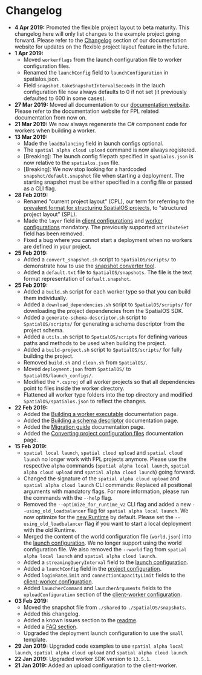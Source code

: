 # Changelog

* **4 Apr 2019:** Promoted the flexible project layout to beta maturity. This changelog here will only list changes to the example project going forward. Please refer to the [Changelog](https://docs.improbable.io/reference/latest/shared/flexible-project-layout/introduction#changelog) section of our documentation website for updates on the flexible project layout feature in the future.
* **1 Apr 2019:**
  * Moved `workerflags` from the launch configuration file to worker configuration files.
  * Renamed the `launchConfig` field to `launchConfiguration` in spatialos.json.
  * Field `snapshot.takeSnapshotIntervalSeconds` in the lauch configuration file now always defaults to 0 if not set (it previously defaulted to 600 in some cases).
* **27 Mar 2019:** Moved all documentation to our [documentation website](https://docs.improbable.io/reference/latest/shared/flexible-project-layout/introduction). Please refer to the documentation website for FPL related documentation from now on.
* **21 Mar 2019:** We now always regenerate the C# component code for workers when building a worker.
* **13 Mar 2019:**
  * Made the `loadBalancing` field in launch configs optional.
  * The `spatial alpha cloud upload` command is now always registered.
  * [Breaking]: The launch config filepath specified in `spatialos.json` is now relative to the `spatialos.json` file.
  * [Breaking]: We now stop looking for a hardcoded `snapshot/default.snapshot` file when starting a deployment. The starting snapshot must be either specified in a config file or passed as a CLI flag.
* **28 Feb 2019:** 
  * Renamed "current project layout" (CPL), our term for referring to the [prevalent format for structuring SpatialOS projects](https://docs.improbable.io/reference/latest/shared/reference/project-structure), to "structured project layout" (SPL). 
  * Made the `layer` field in [client configurations](reference/client-worker-configuration.md) and [worker configurations](reference/server-worker-configuration.md) mandatory. The previously supported `attributeSet` field has been removed.
  * Fixed a bug where you cannot start a deployment when no workers are defined in your project.
* **25 Feb 2019:** 
  * Added a `convert_snapshot.sh` script to `SpatialOS/scripts/` to demonstrate how to use the [snapshot converter tool](https://docs.improbable.io/reference/latest/shared/operate/snapshots#using-the-snapshot-converter-directly).
  * Added a `default.txt` file to `SpatialOS/snapshots`. The file is the text format representation of `defualt.snapshot`.
* **25 Feb 2019:**
  * Added a `build.sh` script for each worker type so that you can build them individually.
  * Added a `download_dependencies.sh` script to `SpatialOS/scripts/` for downloading the project dependencies from the SpatialOS SDK.
  * Added a `generate-schema-descriptor.sh` script to `SpatialOS/scripts/` for generating a schema descriptor from the project schema. 
  * Added a `utils.sh` script to `SpatialOS/scripts` for defining various paths and methods to be used when building the project.
  * Added a `build-project.sh` script to `SpatialOS/scripts/` for fully building the project.
  * Removed `build.sh` and `clean.sh` from `SpatialOS/`.
  * Moved `deployment.json` from `SpatialOS/` to `SpatialOS/launch_configs/`.
  * Modified the `*.csproj` of all worker projects so that all dependencies point to files inside the worker directory.
  * Flattened all worker type folders into the top directory and modified `SpatialOS/spatialos.json` to reflect the changes.
* **22 Feb 2019:**
  * Added the [Building a worker executable](build-process/worker-build-process.md) documentation page.
  * Added the [Building a schema descriptor](build-process/schema-descriptor-build-process.md) documentation page.
  * Added the [Migration guide](migration-guide/migration-guide-master-page.md) documentation page.
  * Added the [Converting project configuration files](migration-guide/configs-conversion-guide.md) documentation page.
* **15 Feb 2019:**
  * `spatial local launch`, `spatial cloud upload` and `spatial cloud launch` no longer work with FPL projects anymore. Please use the respective `alpha` commands (`spatial alpha local launch`, `spatial alpha cloud upload` and `spatial alpha cloud launch`) going forward.
  * Changed the signature of the `spatial alpha cloud upload` and `spatial alpha cloud launch` CLI commands: Replaced all positional arguments with mandatory flags. For more information, please run the commands with the `--help` flag.
  * Removed the `--optimize_for_runtime_v2` CLI flag and added a new `--using_old_loadbalancer` flag for `spatial alpha local launch`. We now optimize for the [new Runtime](https://docs.improbable.io/reference/latest/releases/upgrade-guides/upgrade-runtime) by default. Please set the `--using_old_loadbalancer` flag if you want to start a local deployment with the old Runtime.
  * Merged the content of the world configuration file (`world.json`) into the [launch configuration](reference/launch-configuration.md). We no longer support using the world configuration file. We also removed the `--world` flag from `spatial alpha local launch` and `spatial alpha cloud launch`.
  * Added a `streamingQueryInterval` field to the [launch configuration](reference/launch-configuration.md).
  * Added a `launchConfig` field in the [project configuration](reference/project-configuration.md).
  * Added `loginRateLimit` and `connectionCapacityLimit` fields to the [client-worker configuration](reference/client-worker-configuration.md).
  * Added `launcherCommand` and `launcherArguments` fields to the `uploadConfiguration` section of the [client-worker configuration](reference/client-worker-configuration.md).
* **03 Feb 2019:** 
  * Moved the snapshot file from `./shared`  to `./SpatialOS/snapshots`.
  * Added this changelog.
  * Added a known issues section to the [readme](../README.md#known-issues).
  * Added a [FAQ section](migration-guide/faq.md).
  * Upgraded the deployment launch configuration to use the `small` template.
* **29 Jan 2019:** Upgraded code examples to use `spatial alpha local launch`, `spatial alpha cloud upload` and `spatial alpha cloud launch`.
* **22 Jan 2019:** Upgraded worker SDK version to `13.5.1`.
* **21 Jan 2019:** Added an upload configuration to the client-worker.
